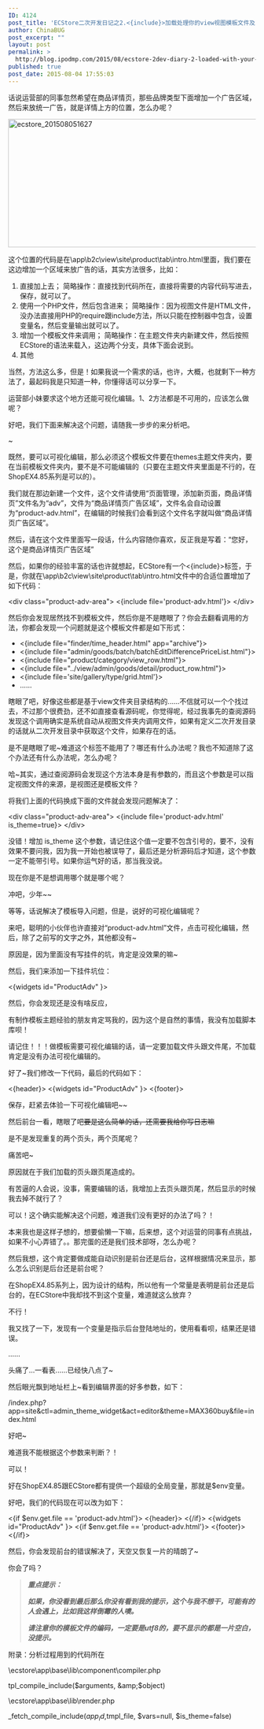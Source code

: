 ```yaml
---
ID: 4124
post_title: 'ECStore二次开发日记之2.<{include}>加载处理你的view视图模板文件及$env全局变量的应用判断是否是后台管理'
author: ChinaBUG
post_excerpt: ""
layout: post
permalink: >
  http://blog.ipodmp.com/2015/08/ecstore-2dev-diary-2-loaded-with-your-view-of-the-view-template-file-and-the-env-application-to-determine-whether-a-global-variable-is-admin.html
published: true
post_date: 2015-08-04 17:55:03
---
```

话说运营部的同事忽然希望在商品详情页，那些品牌类型下面增加一个广告区域，然后来放统一广告，就是详情上方的位置，怎么办呢？

<a href="http://blog.ipodmp.com/wp-content/uploads/2015/07/ecstore_201508051627.png"><img class="alignnone size-full wp-image-4141" src="http://blog.ipodmp.com/wp-content/uploads/2015/07/ecstore_201508051627.png" alt="ecstore_201508051627" width="1012" height="261" /></a>

这个位置的代码是在\app\b2c\view\site\product\tab\intro.html里面，我们要在这边增加一个区域来放广告的话，其实方法很多，比如：
<ol>
	<li>直接加上去；
简略操作：直接找到代码所在，直接将需要的内容代码写进去，保存，就可以了。</li>
	<li>使用一个PHP文件，然后包含进来；
简略操作：因为视图文件是HTML文件，没办法直接用PHP的require跟include方法，所以只能在控制器中包含，设置变量名，然后变量输出就可以了。</li>
	<li>增加一个模板文件来调用；
简略操作：在主题文件夹内新建文件，然后按照ECStore的语法来载入，这边两个分支，具体下面会说到。</li>
	<li>其他</li>
</ol>
当然，方法这么多，但是！如果我说一个需求的话，也许，大概，也就剩下一种方法了，最起码我是只知道一种，你懂得话可以分享一下。

运营部小妹要求这个地方还能可视化编辑。1、2方法都是不可用的，应该怎么做呢？

好吧，我们下面来解决这个问题，请随我一步步的来分析吧。

~

既然，要可以可视化编辑，那么必须这个模板文件要在themes主题文件夹内，要在当前模板文件夹内，要不是不可能编辑的（只要在主题文件夹里面是不行的，在ShopEX4.85系列是可以的）。

我们就在那边新建一个文件，这个文件请使用“页面管理，添加新页面，商品详情页”文件名为“adv”，文件为“商品详情页广告区域”，文件名会自动设置为“product-adv.html”，在编辑的时候我们会看到这个文件名字就叫做“商品详情页广告区域”。

然后，请在这个文件里面写一段话，什么内容随你喜欢，反正我是写着：“您好，这个是商品详情页广告区域”

然后，如果你的经验丰富的话也许就想起，ECStore有一个&lt;{include}&gt;标签，于是，你就在\app\b2c\view\site\product\tab\intro.html文件中的合适位置增加了如下代码：

&lt;div class="product-adv-area"&gt;
&lt;{include file='product-adv.html'}&gt;
&lt;/div&gt;

然后你会发现居然找不到模板文件，然后你是不是瞎眼了？你会去翻看调用的方法，你都会发现一个问题就是这个模板文件都是如下形式：
<ul>
	<li>&lt;{include file="finder/time_header.html" app="archive"}&gt;</li>
	<li>&lt;{include file="admin/goods/batch/batchEditDifferencePriceList.html"}&gt;</li>
	<li>&lt;{include file="product/category/view_row.html"}&gt;</li>
	<li>&lt;{include file="../view/admin/goods/detail/product_row.html"}&gt;</li>
	<li>&lt;{include file='site/gallery/type/grid.html'}&gt;</li>
	<li>......</li>
</ul>
瞎眼了吧，好像这些都是基于view文件夹目录结构的......不信就可以一个个找过去，不过那个很费劲，还不如直接查看源码呢，你觉得呢，经过我事先的查阅源码发现这个调用确实是系统自动从视图文件夹内调用文件，如果有定义二次开发目录的话就从二次开发目录中获取这个文件，如果存在的话。

是不是瞎眼了呢~难道这个标签不能用了？哪还有什么办法呢？我也不知道除了这个办法还有什么办法呢，怎么办呢？

哈~其实，通过查阅源码会发现这个方法本身是有参数的，而且这个参数是可以指定视图文件的来源，是视图还是模板文件？

将我们上面的代码换成下面的文件就会发现问题解决了：

&lt;div class="product-adv-area"&gt;
&lt;{include file='product-adv.html' is_theme=true}&gt;
&lt;/div&gt;

没错！增加 is_theme 这个参数，请记住这个值一定要不包含引号的，要不，没有效果不要问我，因为我一开始也被误导了，最后还是分析源码后才知道，这个参数一定不能带引号。如果你运气好的话，那当我没说。

现在你是不是想调用哪个就是哪个呢？

冲吧，少年~~

等等，话说解决了模板导入问题，但是，说好的可视化编辑呢？

来吧，聪明的小伙伴也许直接对“product-adv.html”文件，点击可视化编辑，然后，除了之前写的文字之外，其他都没有~

原因是，因为里面没有写挂件的坑，肯定是没效果的嘛~

然后，我们来添加一下挂件坑位：

&lt;{widgets id="ProductAdv" }&gt;

然后，你会发现还是没有啥反应，

有制作模板主题经验的朋友肯定骂我的，因为这个是自然的事情，我没有加载脚本库呗！

请记住！！！做模板需要可视化编辑的话，请一定要加载文件头跟文件尾，不加载肯定是没有办法可视化编辑的。

好了~我们修改一下代码，最后的代码如下：

&lt;{header}&gt;
&lt;{widgets id="ProductAdv" }&gt;
&lt;{footer}&gt;

保存，赶紧去体验一下可视化编辑吧~~

然后前台一看，瞎眼了吧~~要是这么简单的话，还需要我给你写日志嘛~~

是不是发现重复的两个页头，两个页尾呢？

痛苦吧~

原因就在于我们加载的页头跟页尾造成的。

有苦逼的人会说，没事，需要编辑的话，我增加上去页头跟页尾，然后显示的时候我去掉不就行了？

可以！这个确实能解决这个问题，难道我们没有更好的办法了吗？！

本来我也是这样子想的，想要偷懒一下嘛，后来想，这个对运营的同事有点挑战，如果不小心弄错了。。那完蛋的还是我们技术部呀，怎么办呢？

然后我想，这个肯定要做成能自动识别是前台还是后台，这样根据情况来显示，那么怎么识别是后台还是前台呢？

在ShopEX4.85系列上，因为设计的结构，所以他有一个常量是表明是前台还是后台的，在ECStore中我却找不到这个变量，难道就这么放弃？

不行！

我又找了一下，发现有一个变量是指示后台登陆地址的，使用看看呗，结果还是错误。

......

头痛了...一看表......已经快八点了~

然后眼光飘到地址栏上~看到编辑界面的好多参数，如下：

/index.php?app=site&amp;ctl=admin_theme_widget&amp;act=editor&amp;theme=MAX360buy&amp;file=index.html

好吧~

难道我不能根据这个参数来判断？！

可以！

好在ShopEX4.85跟ECStore都有提供一个超级的全局变量，那就是$env变量。

好吧，我们的代码现在可以改为如下：

&lt;{if $env.get.file == 'product-adv.html'}&gt;
&lt;{header}&gt;
&lt;{/if}&gt;
&lt;{widgets id="ProductAdv" }&gt;
&lt;{if $env.get.file == 'product-adv.html'}&gt;
&lt;{footer}&gt;
&lt;{/if}&gt;

然后，你会发现前台的错误解决了，天空又恢复一片的晴朗了~

你会了吗？
<blockquote><strong><em>重点提示：</em></strong>

<strong><em>如果，你没看到最后那么你没有看到我的提示，这个与我不想干，可能有的人会遇上，比如我这样倒霉的人噢。</em></strong>

<strong><em>请注意你的模板文件的编码，一定要是utf8的，要不显示的都是一片空白，没提示。</em></strong></blockquote>
附录：分析过程用到的代码所在

\ecstore\app\base\lib\component\compiler.php

tpl_compile_include($arguments, &amp;$object)

\ecstore\app\base\lib\render.php

_fetch_compile_include($app_id,$tmpl_file, $vars=null, $is_theme=false)